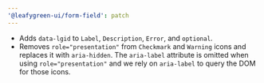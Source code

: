 ```yaml
---
'@leafygreen-ui/form-field': patch
---
```


- Adds `data-lgid` to `Label`, `Description`, `Error`, and `optional`.
- Removes `role="presentation"` from `Checkmark` and `Warning` icons and replaces it with `aria-hidden`. The `aria-label` attribute is omitted when using `role="presentation"` and we rely on `aria-label` to query the DOM for those icons.